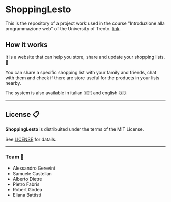 # ShoppingLesto

This is the repository of a project work used in the course "Introduzione alla programmazione web" of the University of Trento.
[link](https://sites.google.com/site/webprogramming18/).

## How it works
It is a website that can help you store, share and update your shopping lists.:memo:

You can share a specific shopping list with your family and friends, chat with them and check if there are store useful for the products in your lists nearby.

The system is also available in italian :it: and english :uk:
____
## License :clipboard:
__ShoppingLesto__ is distribuited under the terms of the MIT License.

See [LICENSE](LICENSE) for datails.

___
### Team :rocket:
- Alessandro Gerevini 
- Samuele Castellan
- Alberto Dietre
- Pietro Fabris
- Robert Girdea
- Eliana Battisti
